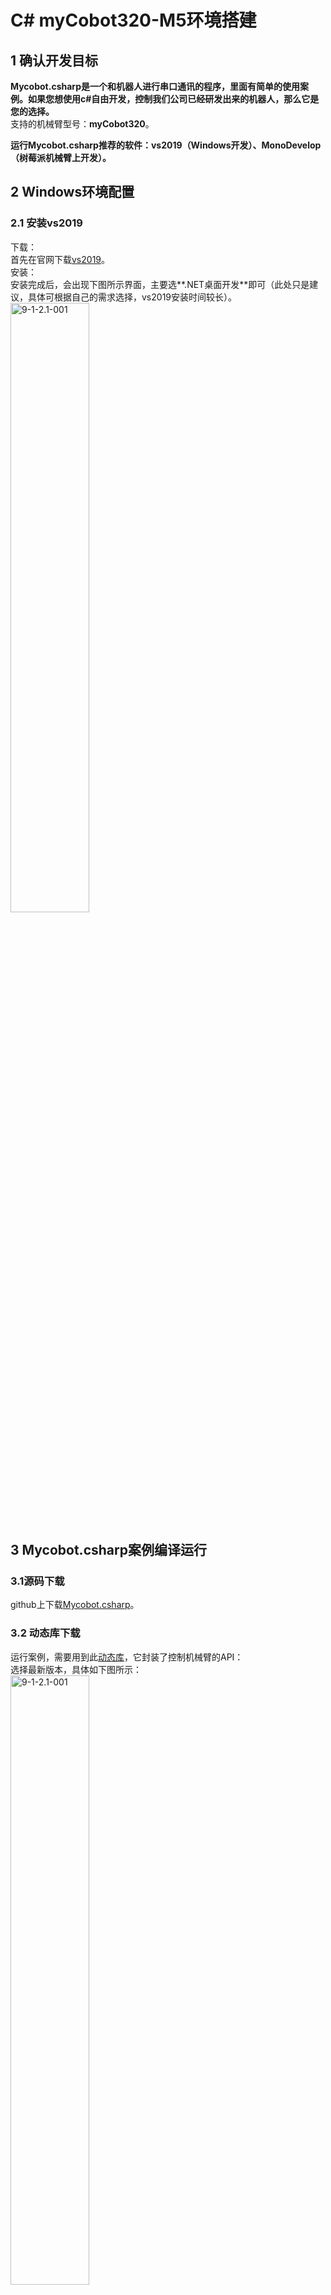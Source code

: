 # C# myCobot320-M5环境搭建

## 1 确认开发目标

**Mycobot.csharp是一个和机器人进行串口通讯的程序，里面有简单的使用案例。如果您想使用c#自由开发，控制我们公司已经研发出来的机器人，那么它是您的选择。**<br>
支持的机械臂型号：**myCobot320**。<br>

**运行Mycobot.csharp推荐的软件：vs2019（Windows开发）、MonoDevelop （树莓派机械臂上开发）。**<br>

## 2 Windows环境配置

### 2.1 安装vs2019

下载：<br>
首先在官网下载[vs2019](https://visualstudio.microsoft.com/zh-hans/vs/)。<br>
安装：<br>
安装完成后，会出现下图所示界面，主要选**.NET桌面开发**即可（此处只是建议，具体可根据自己的需求选择，vs2019安装时间较长）。<br>
<img src="../resourse/9-ApplicationBaseCSharp/9.1/9-1-2.1-001.png" alt="9-1-2.1-001" width="50%"><br>




## 3 Mycobot.csharp案例编译运行

### 3.1源码下载
github上下载[Mycobot.csharp](https://github.com/elephantrobotics/Mycobot.csharp)。<br>
### 3.2 动态库下载
运行案例，需要用到此[动态库](https://github.com/elephantrobotics/Mycobot.csharp/tags)，它封装了控制机械臂的API：<br>
选择最新版本，具体如下图所示：<br>
<img src="../resourse/9-ApplicationBaseCSharp/9.2/9-2-1.2-001.png" alt="9-1-2.1-001" width="50%"><br>
动态库分Windows（Windows分.net和.net framework，如何区分，请看下面的Windows下运行）和树莓派系统版本，具体如下图所示：<br>
<img src="../resourse/9-ApplicationBaseCSharp/9.2/9-2-1.2-002.png" alt="9-1-2.1-002" width="50%"><br>
箭头1 适用于树莓派机械臂系统<br>
箭头2 适用于Windows系统

## 4 运行
### 4.1 直接运行github下载的Mycobot.csharp案例:
双击打开Mycobot.csharp.sln(确保电脑安装了vs2019，如果未安装，请看9.1环境搭建）<br>
<img src="../resourse/9-ApplicationBaseCSharp/9.2/9-2-2.1-001.png" alt="9-2-2.1-001" width="50%"><br>
编译运行项目，查看机械臂串口号，如果与示例不一致，请修改串口号，具体可看下图：<br>
![pic](../resourse/9-ApplicationBaseCSharp/9.2/9-2-2.1-002.gif)<br>

### 4.2 在自己的项目中调用Mycobot.csharp动态库:
1 检查项目的目标框架，然后下载相应动态库。如果你项目的目标框架（target frame）是.net core,下载 **net core/Mycobot.csharp.dll**,如果目标框架是.net framework,下载 **net framework/Mycobot.csharp.dll**)<br（target frame）<br>
![pic](../resourse/9-ApplicationBaseCSharp/9.2/9-2-2.2-001.gif)<br>
2 导入**Mycobot.csharp.dll**到项目中<br>
![pic](../resourse/9-ApplicationBaseCSharp/9.2/9-2-2.2-002.gif)<br>
3 添加**system.io.ports**到 .csproj( 项目名称,该文件位于项目目录中),具体请看像下面的图片:<br>
frame: .net core<br>
<img src="../resourse/9-ApplicationBaseCSharp/9.2/9-2-2.2-003.jpg" alt="9-2-2.2-003" width="50%"><br>
frame: .net framework<br>
<img src="../resourse/9-ApplicationBaseCSharp/9.2/9-2-2.2-004.jpg" alt="9-2-2.2-004" width="50%"><br>
在vs2019以前的版本，只要using System.IO.Ports就可以用SerialPort。如果显示错误：未能在命名空间中找到对应类型名，则需要给项目配置对应的dll,方法如下：
工具–>Nuget包管理器（N）–>管理解决方案的Nuget程序包（N） –>浏览，左边搜索栏对应的dll(例如SerialPort),右边勾选要添加的项目，点击下载安装。<br>
<img src="../resourse/9-ApplicationBaseCSharp/9.2/9-2-3-005.png" alt="9-2-3-005" width="50%"><br>

## 5 问题
在使用过程中可能碰到的问题:<Br>
问题1 : System.Runtime, Version=5.0.0.0, Culture=neutral, PublicKeyToken=b03f5f7f11d50a3a' or one of its dependencies...<br>
解决:**更新你的sdk**(if .net core,update to 5.0 and choose,if .net framework update to 4.0 and choose 4.7.2),看下面的动图:<br>
![pic](../resourse/9-ApplicationBaseCSharp/9.2/9-2-2.3-001.gif)<br>
问题2 :System.IO.FileNotFoundException:“Could not load file or assembly 'System.IO.Ports, Version=6.0.0.0, Culture=neutral, PublicKeyToken=cc7b13ffcd2ddd51'.<br>
解决：查看是否已经添加**system.io.ports**到 .csproj( 项目名称,该文件位于项目目录中)查看上面步骤





	
